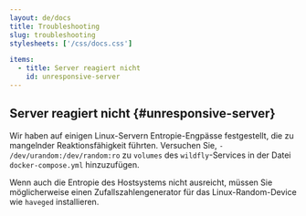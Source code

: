 ```yaml
---
layout: de/docs
title: Troubleshooting
slug: troubleshooting
stylesheets: ['/css/docs.css']

items:
  - title: Server reagiert nicht
    id: unresponsive-server
---
```

## Server reagiert nicht {#unresponsive-server}
Wir haben auf einigen Linux-Servern Entropie-Engpässe festgestellt, die zu mangelnder Reaktionsfähigkeit führten. Versuchen Sie, `- /dev/urandom:/dev/random:ro` zu `volumes` des `wildfly`-Services in der Datei `docker-compose.yml` hinzuzufügen.

Wenn auch die Entropie des Hostsystems nicht ausreicht, müssen Sie möglicherweise einen Zufallszahlengenerator für das Linux-Random-Device wie `haveged` installieren.
